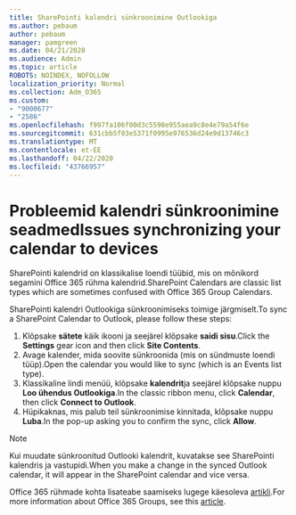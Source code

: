 ```yaml
---
title: SharePointi kalendri sünkroonimine Outlookiga
ms.author: pebaum
author: pebaum
manager: pamgreen
ms.date: 04/21/2020
ms.audience: Admin
ms.topic: article
ROBOTS: NOINDEX, NOFOLLOW
localization_priority: Normal
ms.collection: Adm_O365
ms.custom:
- "9000677"
- "2586"
ms.openlocfilehash: f997fa106f00d3c5598e955aea9c8e4e79a54f6e
ms.sourcegitcommit: 631cbb5f03e5371f0995e976536d24e9d13746c3
ms.translationtype: MT
ms.contentlocale: et-EE
ms.lasthandoff: 04/22/2020
ms.locfileid: "43766957"
---
```

# <a name="issues-synchronizing-your-calendar-to-devices"></a><span data-ttu-id="5c337-102">Probleemid kalendri sünkroonimine seadmed</span><span class="sxs-lookup"><span data-stu-id="5c337-102">Issues synchronizing your calendar to devices</span></span>

<span data-ttu-id="5c337-103">SharePointi kalendrid on klassikalise loendi tüübid, mis on mõnikord segamini Office 365 rühma kalendrid.</span><span class="sxs-lookup"><span data-stu-id="5c337-103">SharePoint Calendars are classic list types which are sometimes confused with Office 365 Group Calendars.</span></span>

<span data-ttu-id="5c337-104">SharePointi kalendri Outlookiga sünkroonimiseks toimige järgmiselt.</span><span class="sxs-lookup"><span data-stu-id="5c337-104">To sync a SharePoint Calendar to Outlook, please follow these steps:</span></span>

1. <span data-ttu-id="5c337-105">Klõpsake **sätete** käik ikooni ja seejärel klõpsake **saidi sisu**.</span><span class="sxs-lookup"><span data-stu-id="5c337-105">Click the **Settings** gear icon and then click **Site Contents**.</span></span>
2. <span data-ttu-id="5c337-106">Avage kalender, mida soovite sünkroonida (mis on sündmuste loendi tüüp).</span><span class="sxs-lookup"><span data-stu-id="5c337-106">Open the calendar you would like to sync (which is an Events list type).</span></span>
3. <span data-ttu-id="5c337-107">Klassikaline lindi menüü, klõpsake **kalendrit**ja seejärel klõpsake nuppu **Loo ühendus Outlookiga**.</span><span class="sxs-lookup"><span data-stu-id="5c337-107">In the classic ribbon menu, click **Calendar**, then click **Connect to Outlook**.</span></span>
4. <span data-ttu-id="5c337-108">Hüpikaknas, mis palub teil sünkroonimise kinnitada, klõpsake nuppu **Luba**.</span><span class="sxs-lookup"><span data-stu-id="5c337-108">In the pop-up asking you to confirm the sync, click **Allow**.</span></span>

>[!Note]
> <span data-ttu-id="5c337-109">Kui muudate sünkroonitud Outlooki kalendrit, kuvatakse see SharePointi kalendris ja vastupidi.</span><span class="sxs-lookup"><span data-stu-id="5c337-109">When you make a change in the synced Outlook calendar, it will appear in the SharePoint calendar and vice versa.</span></span>

<span data-ttu-id="5c337-110">Office 365 rühmade kohta lisateabe saamiseks lugege käesoleva [artikli](https://support.office.com/article/Learn-about-Office-365-groups-b565caa1-5c40-40ef-9915-60fdb2d97fa2).</span><span class="sxs-lookup"><span data-stu-id="5c337-110">For more information about Office 365 Groups, see this [article](https://support.office.com/article/Learn-about-Office-365-groups-b565caa1-5c40-40ef-9915-60fdb2d97fa2).</span></span>
